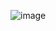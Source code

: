 ![image](https://user-images.githubusercontent.com/37501487/236356060-a17c1ffc-696d-4ce6-a40e-3741706e0972.png)
